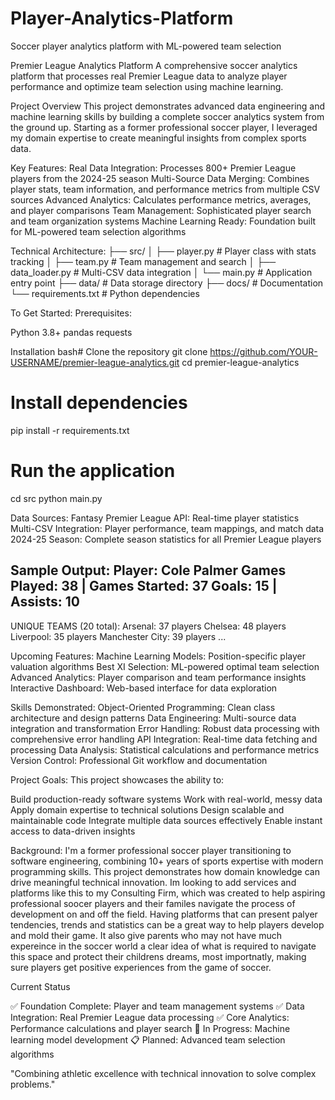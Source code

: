 # Player-Analytics-Platform
Soccer player analytics platform with ML-powered team selection

Premier League Analytics Platform
A comprehensive soccer analytics platform that processes real Premier League data to analyze player performance and optimize team selection using machine learning.

Project Overview
This project demonstrates advanced data engineering and machine learning skills by building a complete soccer analytics system from the ground up. Starting as a former professional soccer player, I leveraged my domain expertise to create meaningful insights from complex sports data.

Key Features:
Real Data Integration: Processes 800+ Premier League players from the 2024-25 season
Multi-Source Data Merging: Combines player stats, team information, and performance metrics from multiple CSV sources
Advanced Analytics: Calculates performance metrics, averages, and player comparisons
Team Management: Sophisticated player search and team organization systems
Machine Learning Ready: Foundation built for ML-powered team selection algorithms

Technical Architecture:
├── src/
│   ├── player.py          # Player class with stats tracking
│   ├── team.py            # Team management and search
│   ├── data_loader.py     # Multi-CSV data integration
│   └── main.py            # Application entry point
├── data/                  # Data storage directory
├── docs/                  # Documentation
└── requirements.txt       # Python dependencies


To Get Started:
Prerequisites:

Python 3.8+
pandas
requests

Installation
bash# Clone the repository
git clone https://github.com/YOUR-USERNAME/premier-league-analytics.git
cd premier-league-analytics

# Install dependencies
pip install -r requirements.txt

# Run the application
cd src
python main.py

Data Sources:
Fantasy Premier League API: Real-time player statistics
Multi-CSV Integration: Player performance, team mappings, and match data
2024-25 Season: Complete season statistics for all Premier League players


Sample Output:
Player: Cole Palmer
Games Played: 38 | Games Started: 37
Goals: 15 | Assists: 10
--------------------------------------------------

UNIQUE TEAMS (20 total):
  Arsenal: 37 players
  Chelsea: 48 players  
  Liverpool: 35 players
  Manchester City: 39 players
  ...


Upcoming Features:
Machine Learning Models: Position-specific player valuation algorithms
Best XI Selection: ML-powered optimal team selection
Advanced Analytics: Player comparison and team performance insights
Interactive Dashboard: Web-based interface for data exploration


Skills Demonstrated:
Object-Oriented Programming: Clean class architecture and design patterns
Data Engineering: Multi-source data integration and transformation
Error Handling: Robust data processing with comprehensive error handling
API Integration: Real-time data fetching and processing
Data Analysis: Statistical calculations and performance metrics
Version Control: Professional Git workflow and documentation

Project Goals:
This project showcases the ability to:

Build production-ready software systems
Work with real-world, messy data
Apply domain expertise to technical solutions
Design scalable and maintainable code
Integrate multiple data sources effectively
Enable instant access to data-driven insights


Background:
I'm a former professional soccer player transitioning to software engineering, combining 10+ years of sports expertise with modern programming skills. This project demonstrates how domain knowledge can drive meaningful technical innovation. Im looking to add services and platforms like this to my Consulting Firm, which was created to help aspiring professional soocer players and their familes navigate the process of development on and off the field. Having platforms that can present palyer tendencies, trends and statistics can be a great way to help players develop and mold their game. It also give parents who may not have much expereince in the soccer world a clear idea of what is required to navigate this space and protect their childrens dreams, most importnatly, making sure players get positive experiences from the game of soccer. 

Current Status

✅ Foundation Complete: Player and team management systems
✅ Data Integration: Real Premier League data processing
✅ Core Analytics: Performance calculations and player search
🔄 In Progress: Machine learning model development
📋 Planned: Advanced team selection algorithms




"Combining athletic excellence with technical innovation to solve complex problems."


